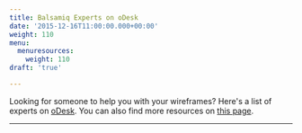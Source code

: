 ```yaml
---
title: Balsamiq Experts on oDesk
date: '2015-12-16T11:00:00.000+00:00'
weight: 110
menu:
  menuresources:
    weight: 110
draft: 'true'

---
```


Looking for someone to help you with your wireframes? Here's a list of experts on [oDesk](http://www.odesk.com). You can also find more resources on [this page](/resources/lookingforhelp/).

* * *

<div>
<!-- custom CSS for balsamiq -->
<style type="text/css">.odesk-title-default {
        margin-left:5px !important;
        margin-right:0 !important;
        font-size: 16px !important;
    }

    #odesk-widget {
        padding-top: 10px !important;
        margin-left: -15px !important;
        width: 700px;
    }
    .active {
        font-weight:bold;
    }

    .odesk-pagination ul {
        margin-left: 100px !important;
    }

    .odesk-contractor-listing .odesk-widget-listing-panel,
    .odesk-job-listing .odesk-widget-listing-panel {
        margin-top: -110px !important;
        width: 450px !important;
    }

    .odesk-contractor-listing .odesk-widget-title,
    .odesk-job-listing .odesk-widget-title {
        margin-left: 460px !important;
    }

    .odesk-contractor-filter-and-sort {
        margin-left: 460px !important;
        position: absolute !important;
        margin-top: 110px !important;
    }

    .odesk-contractor-listing .odesk-widget-listing-panel .odesk-contractors .odesk-contractor .odesk-contractor-name {
        font-size: 1em  !important;
    }

    .odesk-contractor-listing .odesk-widget-listing-panel .odesk-contractors .odesk-contractor .odesk-contractor-reviews {
        padding-left: 100px !important;
    }

    .odesk-contractor-listing .odesk-widget-listing-panel .odesk-contractors .odesk-contractor .odesk-contractor-reviews div {
        font-size: .8em !important;
    }
</style>
<!-- Start of oDesk widget code fragment -->
<!-- ################################# -->
<div class="odesk-contractor-listing" id="odesk-widget"><!-- MANDATORY - DO NOT REMOVE - THIS IS THE STYLE OF WIDGET APPLICATION
        User can override CSS classes by including own CSS after this one --></div>
<link href="http://cdn.widget3.odeskps.com/static/default_widget_look.css" rel="stylesheet" type="text/css" />
<link href="https://cdn-widget3.odeskps.com/static/fullpage_widget_look.css" rel="stylesheet" type="text/css" /><!-- MANDATORY - DO NOT REMOVE - THIS IS THE WIDGET APPLICATION --><!-- This script manipulates the DOM tree to show the results in the listing
      that corresponds to the configuration parameters defined below. --><script type="text/javascript" src="http://cdn.widget3.odeskps.com/static/widget-loader.js"></script><!-- This is where configuration parameters are set --><script type="text/javascript">
    (new oDeskWidget()).contractors({
        "fb": "4.5 - 5.0 Stars",
        "q": "balsamiq",
        'id': 'odesk-widget',
        'perPage': 5,
        'widget_init_url': 'http://widget3.odeskps.com/api/v1/contractors/all/',
        'api_url': 'http://widget3.odeskps.com/api/v1/contractors/search/',
        'widget_data_url': 'http://widget3.odeskps.com/api/v1/contractors/widget/',
        'postAJobButton': true,
        'openLinkInNewTab': true,
        'titleVars': {'title': 'Find Balsamiq Professionals'},
        'clientId': 'balsamiq'
    });
    </script><!-- ################################# -->
    <!-- End of oDesk widget code fragment -->
    </div>
